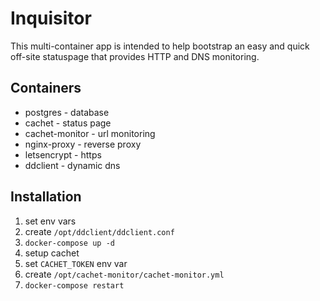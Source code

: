 # Inquisitor

This multi-container app is intended to help bootstrap an easy and quick off-site statuspage that provides HTTP and DNS monitoring.

## Containers

* postgres - database
* cachet - status page
* cachet-monitor - url monitoring
* nginx-proxy - reverse proxy
* letsencrypt - https
* ddclient - dynamic dns

## Installation

1. set env vars
2. create `/opt/ddclient/ddclient.conf`
3. `docker-compose up -d`
4. setup cachet
5. set `CACHET_TOKEN` env var
6. create `/opt/cachet-monitor/cachet-monitor.yml`
7. `docker-compose restart`
